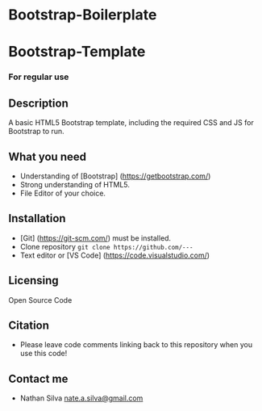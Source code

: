 # Bootstrap-Boilerplate

# Bootstrap-Template
### For regular use

## Description
A basic HTML5 Bootstrap template, including the required CSS and JS for Bootstrap to run.

## What you need
- Understanding of [Bootstrap] (https://getbootstrap.com/)
- Strong understanding of HTML5.
- File Editor of your choice.

## Installation
- [Git] (https://git-scm.com/) must be installed.
- Clone repository `git clone https://github.com/---`
- Text editor or [VS Code] (https://code.visualstudio.com/)

## Licensing
Open Source Code

## Citation
- Please leave code comments linking back to this repository when you use this code!

## Contact me
- Nathan Silva nate.a.silva@gmail.com
